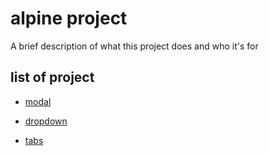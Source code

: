# alpine project

A brief description of what this project does and who it's for

## list of project

- [modal](https://github.com/dark-noob830/alpine-project/tree/main/modal)

- [dropdown](https://github.com/dark-noob830/alpine-project/tree/main/dropdown)

- [tabs](https://github.com/dark-noob830/alpine-project/tree/main/tabs)
